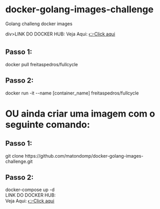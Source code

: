 # docker-golang-images-challenge
Golang challeng docker images

  div>LINK DO DOCKER HUB:</div>
    Veja Aqui: <a href="[http://localhost:10000/](https://hub.docker.com/repository/docker/freitaspedros/fullcycle/tags?page=1&ordering=last_updated)" target="_blank">👉️Click aqui</a>
 </div>

<div>
  <h2>Passo 1:</h2>
  docker pull freitaspedros/fullcycle
</div>
<div>
  <h2>Passo 2:</h2>
   docker run -it --name [container_name] freitaspedros/fullcycle
</div>

<div>
  <h1>OU ainda criar uma imagem com o seguinte comando:</h1>
   <h2>Passo 1: </h2>
  <div>
    <span>git clone https://github.com/matondomp/docker-golang-images-challenge.git</span>
  </div>
   <h2>Passo 2: </h2>
    docker-compose up -d 
  
  
  <div>LINK DO DOCKER HUB:</div>
    Veja Aqui: <a href="[http://localhost:10000/](https://hub.docker.com/repository/docker/freitaspedros/fullcycle/tags?page=1&ordering=last_updated)" target="_blank">👉️Click aqui</a>
 </div>
